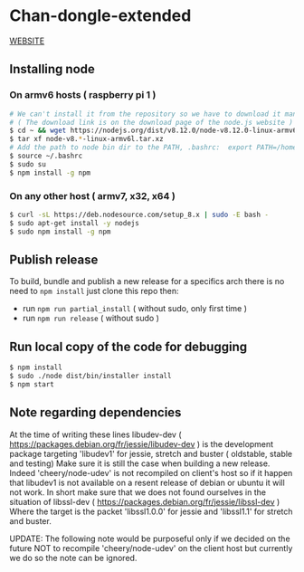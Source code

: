 # Chan-dongle-extended

[WEBSITE](https://garronej.github.io/chan-dongle-extended-pages/)

## Installing node 

### On armv6 hosts ( raspberry pi 1 )
``` bash
# We can't install it from the repository so we have to download it manually:
# ( The download link is on the download page of the node.js website )
$ cd ~ && wget https://nodejs.org/dist/v8.12.0/node-v8.12.0-linux-armv6l.tar.xz
$ tar xf node-v8.*-linux-armv6l.tar.xz
# Add the path to node bin dir to the PATH, .bashrc:  export PATH=/home/pi/node-v8.12.0-linux-armv6l/bin:$PATH
$ source ~/.bashrc
$ sudo su
$ npm install -g npm
```

### On any other host ( armv7, x32, x64 )
``` bash
$ curl -sL https://deb.nodesource.com/setup_8.x | sudo -E bash -
$ sudo apt-get install -y nodejs
$ sudo npm install -g npm
```

## Publish release
To build, bundle and publish a new release for 
a specifics arch there is no need to ``npm install`` just clone
this repo then: 

* run ``npm run partial_install`` ( without sudo, only first time )
* run ``npm run release`` ( without sudo )

## Run local copy of the code for debugging
``` bash
$ npm install
$ sudo ./node dist/bin/installer install
$ npm start 
```

## Note regarding dependencies

At the time of writing these lines libudev-dev ( https://packages.debian.org/fr/jessie/libudev-dev )
is the development package targeting 'libudev1' for jessie, stretch and buster ( oldstable, stable and testing)
Make sure it is still the case when building a new release. 
Indeed 'cheery/node-udev' is not recompiled on client's host so if it happen that libudev1 is not available on a 
resent release of debian or ubuntu it will not work.
In short make sure that we does not found ourselves in the situation of libssl-dev ( https://packages.debian.org/fr/jessie/libssl-dev )
Where the target is the packet 'libssl1.0.0' for jessie and 'libssl1.1' for stretch and buster.

UPDATE: The following note would be purposeful 
only if we decided on the future NOT to recompile
'cheery/node-udev' on the client host but currently 
we do so the note can be ignored.
